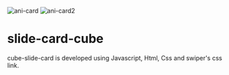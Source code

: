 ![ani-card](https://user-images.githubusercontent.com/101623154/207546854-ab336382-d122-4ea8-88d1-8358770a7b57.png)
![ani-card2](https://user-images.githubusercontent.com/101623154/207546866-05aedd6a-f03e-4abc-b45e-efa11ab1a13e.png)
# slide-card-cube
cube-slide-card is developed using Javascript, Html, Css and swiper's css link.
